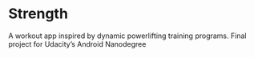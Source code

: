 # Strength

A workout app inspired by dynamic powerlifting training programs.
Final project for Udacity’s Android Nanodegree
